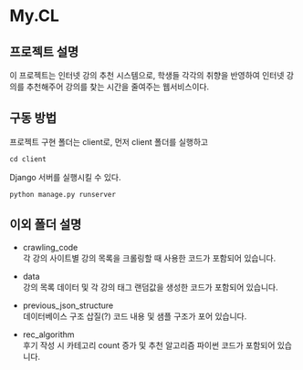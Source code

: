 # My.CL

## 프로젝트 설명
이 프로젝트는 인터넷 강의 추천 시스템으로, 학생들 각각의 취향을 반영하여 인터넷 강의를 추천해주어 강의를 찾는 시간을 줄여주는 웹서비스이다.

## 구동 방법
프로젝트 구현 폴더는 client로, 먼저 client 폴더를 실행하고
```
cd client
```

Django 서버를 실행시킬 수 있다.
```
python manage.py runserver
```

## 이외 폴더 설명
* crawling_code
<br/>각 강의 사이트별 강의 목록을 크롤링할 때 사용한 코드가 포함되어 있습니다.

* data
<br/>강의 목록 데이터 및 각 강의 태그 랜덤값을 생성한 코드가 포함되어 있습니다.
  
* previous_json_structure
<br/>데이터베이스 구조 삽질(?) 코드 내용 및 샘플 구조가 포어 있습니다.       

* rec_algorithm
<br/>후기 작성 시 카테고리 count 증가 및 추천 알고리즘 파이썬 코드가 포함되어 있습니다. 
